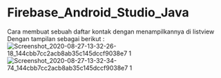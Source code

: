 # Firebase_Android_Studio_Java
Cara membuat sebuah daftar kontak dengan menampilkannya di listview
Dengan tampilan sebagai berikut : 
![Screenshot_2020-08-27-13-32-26-18_144cbb7cc2acb8ab35c145dccf9038e7 1](https://user-images.githubusercontent.com/60292040/91400456-e0443d00-e869-11ea-9a85-0bfe7ce9b975.jpg)
![Screenshot_2020-08-27-13-32-34-74_144cbb7cc2acb8ab35c145dccf9038e7 1](https://user-images.githubusercontent.com/60292040/91400489-ee925900-e869-11ea-8221-7967248fc776.jpg)
